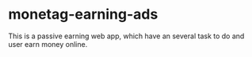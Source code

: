# monetag-earning-ads
This is a passive earning web app, which have an several task to do and user earn money online.
